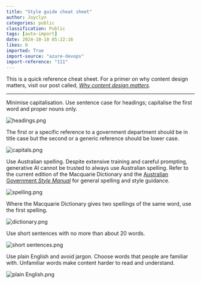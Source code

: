 ```yaml
---
title: "Style guide cheat sheet"
author: Joyclyn
categories: public
classification: Public
tags: [auto-import]
date: 2024-10-10 05:22:16
likes: 0
imported: True 
import-source: "azure-devops"
import-reference: "111"
---
```


This is a quick reference cheat sheet. For a primer on why content design matters, visit our post called, *[Why content design matters](https://developer.qed.qld.gov.au/public/Why-content-design-matters/)*.
 
* * *
 
Minimise capitalisation. Use sentence case for headings; capitalise the first word and proper nouns only.
 
![headings.png](https://sadevportal3.blob.core.windows.net/root/headings.png)
 
The first or a specific reference to a government department should be in title case but the second or a generic reference should be lower case.
 
![capitals.png](https://sadevportal3.blob.core.windows.net/root/capitals.png)
 
Use Australian spelling. Despite extensive training and careful prompting, generative AI cannot be trusted to always use Australian spelling. Refer to the current edition of the Macquarie Dictionary and the [Australian Government *Style Manual*](https://www.stylemanual.gov.au/) for general spelling and style guidance.
 
![spelling.png](https://sadevportal3.blob.core.windows.net/root/spelling.png)
 
Where the Macquarie Dictionary gives two spellings of the same word, use the first spelling.
 
![dictionary.png](https://sadevportal3.blob.core.windows.net/root/dictionary.png)
 
Use short sentences with no more than about 20 words.
 
![short sentences.png](https://sadevportal3.blob.core.windows.net/root/short-sentences.png)
 
Use plain English and avoid jargon. Choose words that people are familiar with. Unfamiliar words make content harder to read and understand.
 
![plain English.png](https://sadevportal3.blob.core.windows.net/root/plain_english.png)